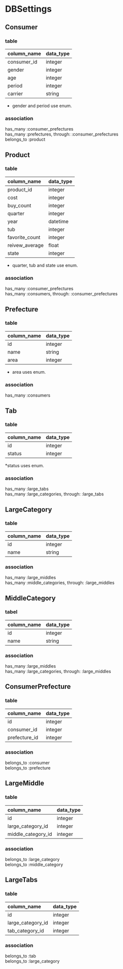 # DBSettings  

## Consumer  

### table  

| column_name | data_type |
|:------------|:----------|
| consumer_id |  integer  |
|    gender   |  integer  |
|     age     |  integer  |
|    period   |  integer  |
|   carrier   |  string   |

* gender and period use enum.  

### association  

  has_many   :consumer_prefectures  
  has_many   :prefectures, through: :consumer_prefectures  
  belongs_to :product  

## Product  

### table  

| column_name | data_type |
|:------------|:----------|
| product_id  |  integer  |
|     cost    |  integer  |
|  buy_count  |  integer  |
|   quarter   |  integer  |
|     year    |  datetime |
|     tub     |  integer  |
| favorite_count | integer |
| reivew_average | float   |
|     state      | integer |

* quarter, tub and state use enum.  

### association  

  has_many :consumer_prefectures  
  has_many :consumers, through: :consumer_prefectures  

## Prefecture  

### table  

| column_name | data_type |
|:------------|:----------|
|     id      |  integer  |
|    name     |  string   |
|    area     |  integer  |

* area uses enum.  

### association  

  has_many :consumers  

## Tab  

### table  

| column_name | data_type |
|:------------|:----------|
|    id       |  integer  |
|   status    |  integer  |

*status uses enum.

### association  
  
  has_many :large_tabs  
  has_many :large_categories, through: :large_tabs  


## LargeCategory  

### table  

| column_name | data_type |
|:------------|:----------|
|    id       |  integer  |
|   name      |  string   |


### association  

  has_many :large_middles  
  has_many :middle_categories, through: :large_middles  

## MiddleCategory  

### tabel  

| column_name | data_type |
|:------------|:----------|
|    id       |  integer  |
|   name      |  string   |

### association  

  has_many :large_middles  
  has_many :large_categories, through: :large_middles  

## ConsumerPrefecture  

### table  

| column_name | data_type |
|:------------|:----------|
|    id       |  integer  |
| consumer_id |  integer  |
|prefecture_id|  integer  |

### association  

  belongs_to :consumer  
  belongs_to :prefecture  

## LargeMiddle  

### table  

| column_name | data_type |
|:------------|:----------|
|    id       |  integer  |
|large_category_id |integer|
|middle_category_id|integer|

### association  

  belongs_to :large_category  
  belongs_to :middle_category  

## LargeTabs  

### table  

| column_name | data_type |
|:------------|:----------|
|    id       |  integer  |
|large_category_id|  integer  |
|tab_category_id  |  integer  |

### association  
  
  belongs_to :tab  
  belongs_to :large_category  
